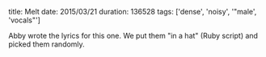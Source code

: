 title: Melt
date: 2015/03/21
duration: 136528
tags: ['dense', 'noisy', '"male', 'vocals"']

Abby wrote the lyrics for this one. We put them "in a hat" (Ruby script) and picked them randomly.
